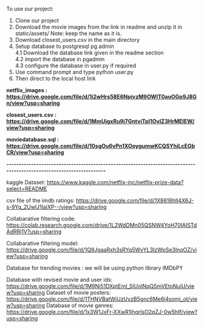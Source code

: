 To use our project:<br>
1)	Clone our project<br>
2)	Download the movie images from the link in readme and unzip it in static/assets/ Note: keep the name as it is.<br>
3)	Download closest_users.csv in the main directory<br>
4)	Setup database to postgresql pg admin <br>
  4.1 Download the database link given in the readme section <br>
  4.2 import the database in pgadmin <br>
  4.3 configure the database in user.py if required <br>
5)	Use command prompt and type python user.py<br>
6)	Then direct to the local host link<br>

**netflix_images : https://drive.google.com/file/d/1i2wHrs58E6NpivzM9OWIT0aoOGp9J8Gn/view?usp=sharing**

**closest_users.csv : https://drive.google.com/file/d/1MmUjgxRu9j7GntviTpI1OvlZ3HrMElEW/view?usp=sharing**

**moviedatabase.sql : https://drive.google.com/file/d/10sgOu6vPn1XOoygumwKCQSYhiLcEGbCR/view?usp=sharing**

**--------------------------------------------------------------------------------------------------------------------**






kaggle Dataset: https://www.kaggle.com/netflix-inc/netflix-prize-data?select=README

csv file of the imdb ratings:
https://drive.google.com/file/d/1X8618hlI4X6J-s-9Yq_2UwlJ1IaiXP--/view?usp=sharing

Collabarative filtering code: https://colab.research.google.com/drive/1L2WdDMn05QSNW4YoH70lAISTdAdRRj1V?usp=sharing

Collabarative filtering model: https://drive.google.com/file/d/1Q9JgaaRxh3sRYq5WvYL3IzWpSe3lnqOZ/view?usp=sharing


Database for trending movies : we will be using python library IMDbPY


Database with revised movie and user ids: https://drive.google.com/file/d/1M9Ni51DXptEmI_5IUolNqQ5mVEtoNuiU/view?usp=sharing
Dataset of movie posters: https://drive.google.com/file/d/1THNVBatWjUzUvzB5gnc6Me6i4somj_ot/view?usp=sharing
Database of movie genres: https://drive.google.com/file/d/1x3W1JxFr-XXwR1jhqrlsO2qZJ-0w5hIf/view?usp=sharing

